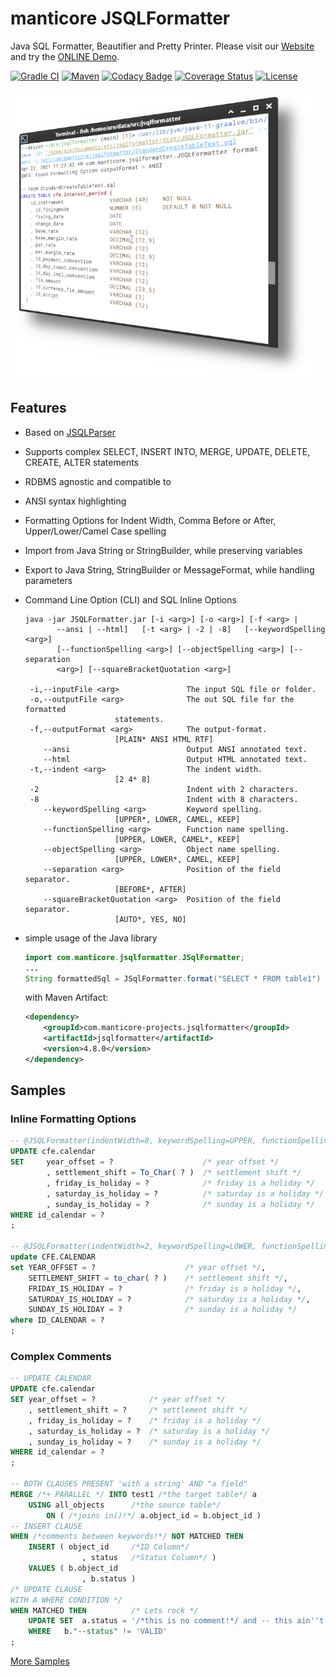 # manticore JSQLFormatter
Java SQL Formatter, Beautifier and Pretty Printer. Please visit our [Website](http://manticore-projects.com/JSQLFormatter/index.html) and try the [ONLINE Demo](http://jsqlformatter.manticore-projects.com).

[![Gradle CI](https://github.com/manticore-projects/jsqlformatter/actions/workflows/gradle.yml/badge.svg)](https://github.com/manticore-projects/jsqlformatter/actions/workflows/gradle.yml)
[![Maven](https://badgen.net/maven/v/maven-central/com.manticore-projects.jsqlformatter/jsqlformatter)](https://mvnrepository.com/artifact/com.manticore-projects.jsqlformatter/jsqlformatter)
[![Codacy Badge](https://app.codacy.com/project/badge/Grade/80374649d914462ebd6e5b160a1ebdbb)](https://app.codacy.com/gh/manticore-projects/jsqlformatter/dashboard?utm_source=gh&utm_medium=referral&utm_content=&utm_campaign=Badge_grade)
[![Coverage Status](https://coveralls.io/repos/github/manticore-projects/jsqlformatter/badge.svg)](https://coveralls.io/github/manticore-projects/jsqlformatter)
[![License](https://img.shields.io/badge/License-AGPL-blue)](#LICENSE)

![ANSI Output](./src/site/sphinx/_static/ansi-terminal.png)

## Features
* Based on [JSQLParser](https://github.com/JSQLParser/JSqlParser)
* Supports complex SELECT, INSERT INTO, MERGE, UPDATE, DELETE, CREATE, ALTER statements
* RDBMS agnostic and compatible to
* ANSI syntax highlighting
* Formatting Options for Indent Width, Comma Before or After, Upper/Lower/Camel Case spelling
* Import from Java String or StringBuilder, while preserving variables
* Export to Java String, StringBuilder or MessageFormat, while handling parameters
* Command Line Option (CLI) and SQL Inline Options

    ```shell
    java -jar JSQLFormatter.jar [-i <arg>] [-o <arg>] [-f <arg> |
           --ansi | --html]   [-t <arg> | -2 | -8]   [--keywordSpelling <arg>]
           [--functionSpelling <arg>] [--objectSpelling <arg>] [--separation
           <arg>] [--squareBracketQuotation <arg>]

     -i,--inputFile <arg>               The input SQL file or folder.
     -o,--outputFile <arg>              The out SQL file for the formatted
                        statements.
     -f,--outputFormat <arg>            The output-format.
                        [PLAIN* ANSI HTML RTF]
        --ansi                          Output ANSI annotated text.
        --html                          Output HTML annotated text.
     -t,--indent <arg>                  The indent width.
                        [2 4* 8]
     -2                                 Indent with 2 characters.
     -8                                 Indent with 8 characters.
        --keywordSpelling <arg>         Keyword spelling.
                        [UPPER*, LOWER, CAMEL, KEEP]
        --functionSpelling <arg>        Function name spelling.
                        [UPPER, LOWER, CAMEL*, KEEP]
        --objectSpelling <arg>          Object name spelling.
                        [UPPER, LOWER*, CAMEL, KEEP]
        --separation <arg>              Position of the field separator.
                        [BEFORE*, AFTER]
        --squareBracketQuotation <arg>  Position of the field separator.
                        [AUTO*, YES, NO]
    ```


* simple usage of the Java library

    ```java
    import com.manticore.jsqlformatter.JSqlFormatter;
    ...
    String formattedSql = JSqlFormatter.format("SELECT * FROM table1")
    ```

    with Maven Artifact:

    ```xml
    <dependency>
        <groupId>com.manticore-projects.jsqlformatter</groupId>
        <artifactId>jsqlformatter</artifactId>
        <version>4.8.0</version>
    </dependency>
    ```


## Samples

### Inline Formatting Options
```sql
-- @JSQLFormatter(indentWidth=8, keywordSpelling=UPPER, functionSpelling=CAMEL, objectSpelling=LOWER, separation=BEFORE)
UPDATE cfe.calendar
SET     year_offset = ?                    /* year offset */
        , settlement_shift = To_Char( ? )  /* settlement shift */
        , friday_is_holiday = ?            /* friday is a holiday */
        , saturday_is_holiday = ?          /* saturday is a holiday */
        , sunday_is_holiday = ?            /* sunday is a holiday */
WHERE id_calendar = ?
;

-- @JSQLFormatter(indentWidth=2, keywordSpelling=LOWER, functionSpelling=KEEP, objectSpelling=UPPER, separation=AFTER)
update CFE.CALENDAR
set YEAR_OFFSET = ?                    /* year offset */,
    SETTLEMENT_SHIFT = to_char( ? )    /* settlement shift */,
    FRIDAY_IS_HOLIDAY = ?              /* friday is a holiday */,
    SATURDAY_IS_HOLIDAY = ?            /* saturday is a holiday */,
    SUNDAY_IS_HOLIDAY = ?              /* sunday is a holiday */
where ID_CALENDAR = ?
;
```

### Complex Comments
```sql
-- UPDATE CALENDAR
UPDATE cfe.calendar
SET year_offset = ?            /* year offset */
    , settlement_shift = ?     /* settlement shift */
    , friday_is_holiday = ?    /* friday is a holiday */
    , saturday_is_holiday = ?  /* saturday is a holiday */
    , sunday_is_holiday = ?    /* sunday is a holiday */
WHERE id_calendar = ?
;

-- BOTH CLAUSES PRESENT 'with a string' AND "a field"
MERGE /*+ PARALLEL */ INTO test1 /*the target table*/ a
    USING all_objects      /*the source table*/
        ON ( /*joins in()!*/ a.object_id = b.object_id )
-- INSERT CLAUSE
WHEN /*comments between keywords!*/ NOT MATCHED THEN
    INSERT ( object_id     /*ID Column*/
                , status   /*Status Column*/ )
    VALUES ( b.object_id
                , b.status )
/* UPDATE CLAUSE
WITH A WHERE CONDITION */
WHEN MATCHED THEN          /* Lets rock */
    UPDATE SET  a.status = '/*this is no comment!*/ and -- this ain''t either'
    WHERE   b."--status" != 'VALID'
;
```

[More Samples](http://manticore-projects.com/JSQLFormatter/samples.html)
